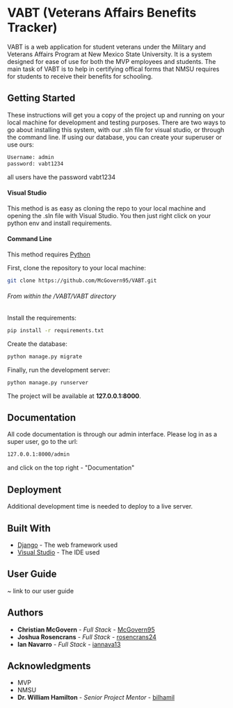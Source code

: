 # VABT (Veterans Affairs Benefits Tracker) 

VABT is a web application for student veterans under the Military and Veterans Affairs Program at New Mexico State University. It is a system designed for ease of use for both the MVP employees and students. The main task of VABT is to help in certifying offical forms that NMSU requires for students to receive their benefits for schooling. 

## Getting Started

These instructions will get you a copy of the project up and running on your local machine for development and testing purposes. There are two ways to go about installing this system, with our .sln file for visual studio, or through the command line. If using our database, you can create your superuser or use ours: 
```bash
Username: admin
password: vabt1234
```
all users have the password vabt1234


#### Visual Studio

This method is as easy as cloning the repo to your local machine and opening the .sln file with Visual Studio. You then just right click on your python env and install requirements.

#### Command Line 

This method requires [Python](https://www.python.org/downloads/) 

First, clone the repository to your local machine:

```bash
git clone https://github.com/McGovern95/VABT.git
```
###### From within the /VABT/VABT directory

Install the requirements:

```bash
pip install -r requirements.txt
```

Create the database:

```bash
python manage.py migrate
```

Finally, run the development server:

```bash
python manage.py runserver
```

The project will be available at **127.0.0.1:8000**.


## Documentation

All code documentation is through our admin interface. Please log in as a super user, go to the url:
```bash
127.0.0.1:8000/admin
```
and click on the top right - "Documentation"


## Deployment

Additional development time is needed to deploy to a live server. 

## Built With

* [Django](https://www.djangoproject.com/start/overview/) - The web framework used
* [Visual Studio](https://visualstudio.microsoft.com/) - The IDE used

## User Guide

~ link to our user guide 

## Authors

* **Christian McGovern** - *Full Stack* - [McGovern95](https://github.com/McGovern95)
* **Joshua Rosencrans** - *Full Stack* - [rosencrans24](https://github.com/rosencrans24)
* **Ian Navarro** - *Full Stack* - [iannava13](https://github.com/iannava13)


## Acknowledgments

* MVP 
* NMSU 
* **Dr. William Hamilton** - *Senior Project Mentor* - [bilhamil](https://github.com/bilhamil)

